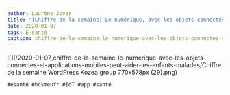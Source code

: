 ```yaml
---
author: Laurène Jover
title: "[Chiffre de la semaine] Le numérique, avec les objets connectés et applications mobiles, peut aider les enfants malades !"
date: 2020-01-07
tags: E-santé
caption: chiffre-de-la-semaine-le-numerique-avec-les-objets-connectes-et-applications-mobiles-peut-aider-les-enfants-malades.webp
---
```


![](/2020-01-07_chiffre-de-la-semaine-le-numerique-avec-les-objets-connectes-et-applications-mobiles-peut-aider-les-enfants-malades/Chiffre de la semaine WordPress Kozea group 770x578px (29).png)

    #esanté #hcsmeufr #IoT #app #santé
